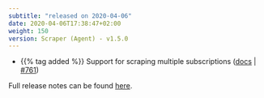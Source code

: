 ```yaml
---
subtitle: "released on 2020-04-06"
date: 2020-04-06T17:38:47+02:00
weight: 150
version: Scraper (Agent) - v1.5.0
---
```


- {{% tag added %}} Support for scraping multiple subscriptions ([docs](https://promitor.io/configuration/v1.x/metrics/) | [#761](https://github.com/tomkerkhove/promitor/issues/761))

Full release notes can be found [here](https://github.com/tomkerkhove/promitor/releases/tag/1.5.0).
